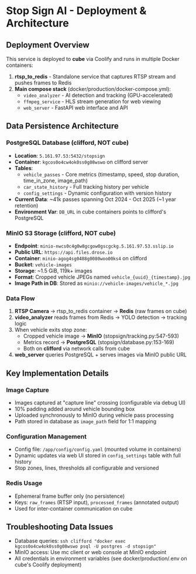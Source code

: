 # Stop Sign AI - Deployment & Architecture

## Deployment Overview
This service is deployed to **cube** via Coolify and runs in multiple Docker containers:
1. **rtsp_to_redis** - Standalone service that captures RTSP stream and pushes frames to Redis
2. **Main compose stack** (docker/production/docker-compose.yml):
   - `video_analyzer` - AI detection and tracking (GPU-accelerated)
   - `ffmpeg_service` - HLS stream generation for web viewing
   - `web_server` - FastAPI web interface and API

## Data Persistence Architecture

### PostgreSQL Database (clifford, NOT cube)
- **Location**: `5.161.97.53:5432/stopsign`
- **Container**: `kgcos0o4cw4ok0ss0g08wswo` on clifford server
- **Tables**:
  - `vehicle_passes` - Core metrics (timestamp, speed, stop duration, time_in_zone, image_path)
  - `car_state_history` - Full tracking history per vehicle
  - `config_settings` - Dynamic configuration with version history
- **Current Data**: ~41k passes spanning Oct 2024 - Oct 2025 (~1 year retention)
- **Environment Var**: `DB_URL` in cube containers points to clifford's PostgreSQL

### MinIO S3 Storage (clifford, NOT cube)
- **Endpoint**: `minio-nwcs0c4g0w8gcgow0gscgckg.5.161.97.53.sslip.io`
- **Public URL**: `https://api.files.drose.io`
- **Container**: `minio-agog4sg0488g0080woo00ks4` on clifford
- **Bucket**: `vehicle-images`
- **Storage**: ~1.5 GiB, 119k+ images
- **Format**: Cropped vehicle JPEGs named `vehicle_{uuid}_{timestamp}.jpg`
- **Image Path in DB**: Stored as `minio://vehicle-images/vehicle_*.jpg`

### Data Flow
1. **RTSP Camera** → rtsp_to_redis container → **Redis** (raw frames on cube)
2. **video_analyzer** reads frames from Redis → YOLO detection → tracking logic
3. When vehicle exits stop zone:
   - Cropped vehicle image → **MinIO** (stopsign/tracking.py:547-593)
   - Metrics record → **PostgreSQL** (stopsign/database.py:153-169)
   - Both on **clifford** via network calls from cube
4. **web_server** queries PostgreSQL + serves images via MinIO public URL

## Key Implementation Details

### Image Capture
- Images captured at "capture line" crossing (configurable via debug UI)
- 10% padding added around vehicle bounding box
- Uploaded synchronously to MinIO during vehicle pass processing
- Path stored in database as `image_path` field for 1:1 mapping

### Configuration Management
- Config file: `/app/config/config.yaml` (mounted volume in containers)
- Dynamic updates via web UI stored in `config_settings` table with full history
- Stop zones, lines, thresholds all configurable and versioned

### Redis Usage
- Ephemeral frame buffer only (no persistence)
- Keys: `raw_frames` (RTSP input), `processed_frames` (annotated output)
- Used for inter-container communication on cube

## Troubleshooting Data Issues
- Database queries: `ssh clifford "docker exec kgcos0o4cw4ok0ss0g08wswo psql -U postgres -d stopsign"`
- MinIO access: Use mc client or web console at MinIO endpoint
- All credentials in environment variables (see docker/production/.env on cube's Coolify deployment)